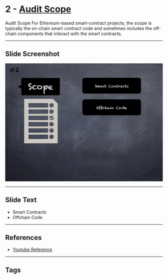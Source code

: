 
# 2 - [Audit Scope](./Audit%20Scope.md)

Audit Scope For Ethereum-based smart-contract projects, the scope is typically the on-chain smart contract code and sometimes includes the off-chain components that interact with the smart contracts.




___
## Slide Screenshot
![002.png](../../images/6.Audit%20Techniques%20and%20Tools%20101/002.png)
___
## Slide Text
- Smart Contracts
- Offchain Code
___
## References
- [Youtube Reference](https://youtu.be/M0C7z3TE5Go?t=133)
___
## Tags
